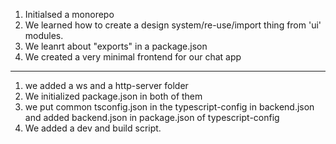 1. Initialsed a monorepo
2. We learned how to create a design system/re-use/import thing from 'ui' modules.
3. We leanrt about "exports" in a package.json
4. We created a very minimal frontend for our chat app


--------------------------------------------------

1. we added a ws and a http-server folder
2. We initialized package.json in both of them
3. we put common tsconfig.json in the typescript-config in backend.json and added backend.json in package.json of typescript-config
4. We added a dev and build script.